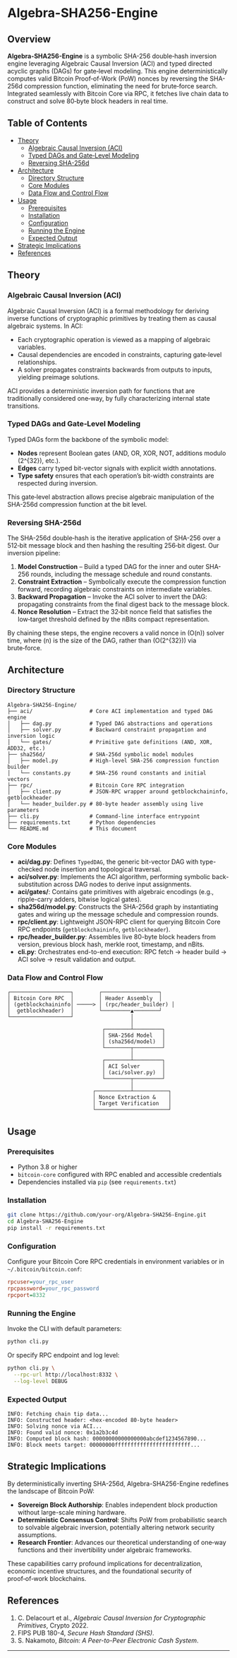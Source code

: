 # Algebra-SHA256-Engine

## Overview

**Algebra-SHA256-Engine** is a symbolic SHA-256 double‑hash inversion engine leveraging Algebraic Causal Inversion (ACI) and typed directed acyclic graphs (DAGs) for gate‑level modeling. This engine deterministically computes valid Bitcoin Proof‑of‑Work (PoW) nonces by reversing the SHA-256d compression function, eliminating the need for brute‑force search. Integrated seamlessly with Bitcoin Core via RPC, it fetches live chain data to construct and solve 80‑byte block headers in real time.

## Table of Contents

- [Theory](#theory)
  - [Algebraic Causal Inversion (ACI)](#algebraic-causal-inversion-aci)
  - [Typed DAGs and Gate‑Level Modeling](#typed-dags-and-gate-level-modeling)
  - [Reversing SHA-256d](#reversing-sha-256d)
- [Architecture](#architecture)
  - [Directory Structure](#directory-structure)
  - [Core Modules](#core-modules)
  - [Data Flow and Control Flow](#data-flow-and-control-flow)
- [Usage](#usage)
  - [Prerequisites](#prerequisites)
  - [Installation](#installation)
  - [Configuration](#configuration)
  - [Running the Engine](#running-the-engine)
  - [Expected Output](#expected-output)
- [Strategic Implications](#strategic-implications)
- [References](#references)

## Theory

### Algebraic Causal Inversion (ACI)

Algebraic Causal Inversion (ACI) is a formal methodology for deriving inverse functions of cryptographic primitives by treating them as causal algebraic systems. In ACI:

- Each cryptographic operation is viewed as a mapping of algebraic variables.
- Causal dependencies are encoded in constraints, capturing gate‑level relationships.
- A solver propagates constraints backwards from outputs to inputs, yielding preimage solutions.

ACI provides a deterministic inversion path for functions that are traditionally considered one‑way, by fully characterizing internal state transitions.

### Typed DAGs and Gate‑Level Modeling

Typed DAGs form the backbone of the symbolic model:

- **Nodes** represent Boolean gates (AND, OR, XOR, NOT, additions modulo \(2^{32}\), etc.).
- **Edges** carry typed bit-vector signals with explicit width annotations.
- **Type safety** ensures that each operation’s bit-width constraints are respected during inversion.

This gate‑level abstraction allows precise algebraic manipulation of the SHA-256d compression function at the bit level.

### Reversing SHA-256d

The SHA-256d double‑hash is the iterative application of SHA-256 over a 512‑bit message block and then hashing the resulting 256‑bit digest. Our inversion pipeline:

1. **Model Construction** – Build a typed DAG for the inner and outer SHA-256 rounds, including the message schedule and round constants.
2. **Constraint Extraction** – Symbolically execute the compression function forward, recording algebraic constraints on intermediate variables.
3. **Backward Propagation** – Invoke the ACI solver to invert the DAG: propagating constraints from the final digest back to the message block.
4. **Nonce Resolution** – Extract the 32‑bit nonce field that satisfies the low‑target threshold defined by the nBits compact representation.

By chaining these steps, the engine recovers a valid nonce in \(O(n)\) solver time, where \(n\) is the size of the DAG, rather than \(O(2^{32})\) via brute‑force.

## Architecture

### Directory Structure

```
Algebra-SHA256-Engine/
├── aci/                  # Core ACI implementation and typed DAG engine
│   ├── dag.py            # Typed DAG abstractions and operations
│   ├── solver.py         # Backward constraint propagation and inversion logic
│   └── gates/            # Primitive gate definitions (AND, XOR, ADD32, etc.)
├── sha256d/              # SHA-256d symbolic model modules
│   ├── model.py          # High‑level SHA-256 compression function builder
│   └── constants.py      # SHA-256 round constants and initial vectors
├── rpc/                  # Bitcoin Core RPC integration
│   ├── client.py         # JSON-RPC wrapper around getblockchaininfo, getblockheader
│   └── header_builder.py # 80-byte header assembly using live parameters
├── cli.py                # Command‑line interface entrypoint
├── requirements.txt      # Python dependencies
└── README.md             # This document
```

### Core Modules

- **aci/dag.py**: Defines `TypedDAG`, the generic bit-vector DAG with type-checked node insertion and topological traversal.
- **aci/solver.py**: Implements the ACI algorithm, performing symbolic back-substitution across DAG nodes to derive input assignments.
- **aci/gates/**: Contains gate primitives with algebraic encodings (e.g., ripple-carry adders, bitwise logical gates).
- **sha256d/model.py**: Constructs the SHA-256d graph by instantiating gates and wiring up the message schedule and compression rounds.
- **rpc/client.py**: Lightweight JSON-RPC client for querying Bitcoin Core RPC endpoints (`getblockchaininfo`, `getblockheader`).
- **rpc/header_builder.py**: Assembles live 80-byte block headers from version, previous block hash, merkle root, timestamp, and nBits.
- **cli.py**: Orchestrates end-to-end execution: RPC fetch → header build → ACI solve → result validation and output.

### Data Flow and Control Flow

```
┌───────────────────┐        ┌──────────────────┐
│ Bitcoin Core RPC  │        │ Header Assembly  │
│ (getblockchaininfo│ ─────> │ (rpc/header_builder) │
│  getblockheader)  │        └─────────▲────────┘
└───────────────────┘                  │
                                       │
                              ┌────────┴─────────┐
                              │ SHA-256d Model   │
                              │ (sha256d/model)  │
                              └────────┬─────────┘
                                       │
                              ┌────────┴─────────┐
                              │ ACI Solver       │
                              │ (aci/solver.py)  │
                              └────────┬─────────┘
                                       │
                           ┌───────────┴───────────┐
                           │ Nonce Extraction &    │
                           │ Target Verification   │
                           └───────────────────────┘
```

## Usage

### Prerequisites

- Python 3.8 or higher
- `bitcoin-core` configured with RPC enabled and accessible credentials
- Dependencies installed via `pip` (see `requirements.txt`)

### Installation

```bash
git clone https://github.com/your-org/Algebra-SHA256-Engine.git
cd Algebra-SHA256-Engine
pip install -r requirements.txt
```

### Configuration

Configure your Bitcoin Core RPC credentials in environment variables or in `~/.bitcoin/bitcoin.conf`:

```ini
rpcuser=your_rpc_user
rpcpassword=your_rpc_password
rpcport=8332
```

### Running the Engine

Invoke the CLI with default parameters:

```bash
python cli.py
```

Or specify RPC endpoint and log level:

```bash
python cli.py \
  --rpc-url http://localhost:8332 \
  --log-level DEBUG
```

### Expected Output

```text
INFO: Fetching chain tip data...
INFO: Constructed header: <hex-encoded 80-byte header>
INFO: Solving nonce via ACI...
INFO: Found valid nonce: 0x1a2b3c4d
INFO: Computed block hash: 00000000000000000abcdef1234567890...
INFO: Block meets target: 00000000ffffffffffffffffffffffff...
```

## Strategic Implications

By deterministically inverting SHA-256d, Algebra-SHA256-Engine redefines the landscape of Bitcoin PoW:

- **Sovereign Block Authorship**: Enables independent block production without large-scale mining hardware.
- **Deterministic Consensus Control**: Shifts PoW from probabilistic search to solvable algebraic inversion, potentially altering network security assumptions.
- **Research Frontier**: Advances our theoretical understanding of one‑way functions and their invertibility under algebraic frameworks.

These capabilities carry profound implications for decentralization, economic incentive structures, and the foundational security of proof‑of‑work blockchains.

## References

1. C. Delacourt et al., *Algebraic Causal Inversion for Cryptographic Primitives*, Crypto 2022.
2. FIPS PUB 180-4, *Secure Hash Standard (SHS)*.
3. S. Nakamoto, *Bitcoin: A Peer-to-Peer Electronic Cash System*.

---

